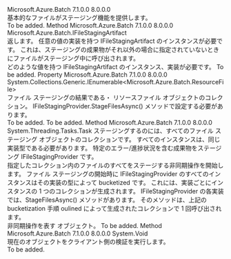 <Type Name="IFileStagingProvider" FullName="Microsoft.Azure.Batch.FileStaging.IFileStagingProvider">
  <TypeSignature Language="C#" Value="public interface IFileStagingProvider" />
  <TypeSignature Language="ILAsm" Value=".class public interface auto ansi abstract IFileStagingProvider" />
  <TypeSignature Language="DocId" Value="T:Microsoft.Azure.Batch.FileStaging.IFileStagingProvider" />
  <TypeSignature Language="VB.NET" Value="Public Interface IFileStagingProvider" />
  <TypeSignature Language="F#" Value="type IFileStagingProvider = interface" />
  <AssemblyInfo>
    <AssemblyName>Microsoft.Azure.Batch</AssemblyName>
    <AssemblyVersion>7.1.0.0</AssemblyVersion>
    <AssemblyVersion>8.0.0.0</AssemblyVersion>
  </AssemblyInfo>
  <Interfaces />
  <Docs>
    <summary>
            基本的なファイルがステージング機能を提供します。
            </summary>
    <remarks>To be added.</remarks>
  </Docs>
  <Members>
    <Member MemberName="CreateStagingArtifact">
      <MemberSignature Language="C#" Value="public Microsoft.Azure.Batch.IFileStagingArtifact CreateStagingArtifact ();" />
      <MemberSignature Language="ILAsm" Value=".method public hidebysig newslot virtual instance class Microsoft.Azure.Batch.IFileStagingArtifact CreateStagingArtifact() cil managed" />
      <MemberSignature Language="DocId" Value="M:Microsoft.Azure.Batch.FileStaging.IFileStagingProvider.CreateStagingArtifact" />
      <MemberSignature Language="VB.NET" Value="Public Function CreateStagingArtifact () As IFileStagingArtifact" />
      <MemberSignature Language="F#" Value="abstract member CreateStagingArtifact : unit -&gt; Microsoft.Azure.Batch.IFileStagingArtifact" Usage="iFileStagingProvider.CreateStagingArtifact " />
      <MemberType>Method</MemberType>
      <AssemblyInfo>
        <AssemblyName>Microsoft.Azure.Batch</AssemblyName>
        <AssemblyVersion>7.1.0.0</AssemblyVersion>
        <AssemblyVersion>8.0.0.0</AssemblyVersion>
      </AssemblyInfo>
      <ReturnValue>
        <ReturnType>Microsoft.Azure.Batch.IFileStagingArtifact</ReturnType>
      </ReturnValue>
      <Parameters />
      <Docs>
        <summary>
            返します。 任意の値の実装を持つ IFileStagingArtifact のインスタンスが必要です。
            これは、ステージングの成果物がそれ以外の場合に指定されていないときにファイルがステージング中に呼び出されます。
            </summary>
        <returns>どのような値を持つ IFileStagingArtifact のインスタンス、実装が必要です。</returns>
        <remarks>To be added.</remarks>
      </Docs>
    </Member>
    <Member MemberName="StagedFiles">
      <MemberSignature Language="C#" Value="public System.Collections.Generic.IEnumerable&lt;Microsoft.Azure.Batch.ResourceFile&gt; StagedFiles { get; }" />
      <MemberSignature Language="ILAsm" Value=".property instance class System.Collections.Generic.IEnumerable`1&lt;class Microsoft.Azure.Batch.ResourceFile&gt; StagedFiles" />
      <MemberSignature Language="DocId" Value="P:Microsoft.Azure.Batch.FileStaging.IFileStagingProvider.StagedFiles" />
      <MemberSignature Language="VB.NET" Value="Public ReadOnly Property StagedFiles As IEnumerable(Of ResourceFile)" />
      <MemberSignature Language="F#" Value="member this.StagedFiles : seq&lt;Microsoft.Azure.Batch.ResourceFile&gt;" Usage="Microsoft.Azure.Batch.FileStaging.IFileStagingProvider.StagedFiles" />
      <MemberType>Property</MemberType>
      <AssemblyInfo>
        <AssemblyName>Microsoft.Azure.Batch</AssemblyName>
        <AssemblyVersion>7.1.0.0</AssemblyVersion>
        <AssemblyVersion>8.0.0.0</AssemblyVersion>
      </AssemblyInfo>
      <ReturnValue>
        <ReturnType>System.Collections.Generic.IEnumerable&lt;Microsoft.Azure.Batch.ResourceFile&gt;</ReturnType>
      </ReturnValue>
      <Docs>
        <summary>
            ファイル ステージングの結果である・ リソースファイル オブジェクトのコレクション。   
            IFileStagingProvider.StageFilesAsync() メソッドで設定する必要があります。
            </summary>
        <value>To be added.</value>
        <remarks>To be added.</remarks>
      </Docs>
    </Member>
    <Member MemberName="StageFilesAsync">
      <MemberSignature Language="C#" Value="public System.Threading.Tasks.Task StageFilesAsync (System.Collections.Generic.List&lt;Microsoft.Azure.Batch.FileStaging.IFileStagingProvider&gt; filesToStage, Microsoft.Azure.Batch.IFileStagingArtifact fileStagingArtifact);" />
      <MemberSignature Language="ILAsm" Value=".method public hidebysig newslot virtual instance class System.Threading.Tasks.Task StageFilesAsync(class System.Collections.Generic.List`1&lt;class Microsoft.Azure.Batch.FileStaging.IFileStagingProvider&gt; filesToStage, class Microsoft.Azure.Batch.IFileStagingArtifact fileStagingArtifact) cil managed" />
      <MemberSignature Language="DocId" Value="M:Microsoft.Azure.Batch.FileStaging.IFileStagingProvider.StageFilesAsync(System.Collections.Generic.List{Microsoft.Azure.Batch.FileStaging.IFileStagingProvider},Microsoft.Azure.Batch.IFileStagingArtifact)" />
      <MemberSignature Language="VB.NET" Value="Public Function StageFilesAsync (filesToStage As List(Of IFileStagingProvider), fileStagingArtifact As IFileStagingArtifact) As Task" />
      <MemberSignature Language="F#" Value="abstract member StageFilesAsync : System.Collections.Generic.List&lt;Microsoft.Azure.Batch.FileStaging.IFileStagingProvider&gt; * Microsoft.Azure.Batch.IFileStagingArtifact -&gt; System.Threading.Tasks.Task" Usage="iFileStagingProvider.StageFilesAsync (filesToStage, fileStagingArtifact)" />
      <MemberType>Method</MemberType>
      <AssemblyInfo>
        <AssemblyName>Microsoft.Azure.Batch</AssemblyName>
        <AssemblyVersion>7.1.0.0</AssemblyVersion>
        <AssemblyVersion>8.0.0.0</AssemblyVersion>
      </AssemblyInfo>
      <ReturnValue>
        <ReturnType>System.Threading.Tasks.Task</ReturnType>
      </ReturnValue>
      <Parameters>
        <Parameter Name="filesToStage" Type="System.Collections.Generic.List&lt;Microsoft.Azure.Batch.FileStaging.IFileStagingProvider&gt;" />
        <Parameter Name="fileStagingArtifact" Type="Microsoft.Azure.Batch.IFileStagingArtifact" />
      </Parameters>
      <Docs>
        <param name="filesToStage">ステージングするのには、すべてのファイル ステージング オブジェクトのコレクションです。  すべてのインスタンスは、同じ実装型である必要があります。</param>
        <param name="fileStagingArtifact">特定のエラー/進捗状況を含む成果物をステージング IFileStagingProvider です。</param>
        <summary>
            指定したコレクション内のファイルのすべてをステージする非同期操作を開始します。
            ファイル ステージングの開始時に IFileStagingProvider のすべてのインスタンスはその実装の型によって bucketized です。
            これには、実装ごとにインスタンスの 1 つのコレクションが生成されます。
            IFileStagingProvider の各実装では、StageFilesAsync() メソッドがあります。  そのメソッドは、上記の bucketization 手順 oulined によって生成されたコレクションで 1 回呼び出されます。
            </summary>
        <returns>非同期操作を表す <see cref="T:System.Threading.Tasks.Task" /> オブジェクト。</returns>
        <remarks>To be added.</remarks>
      </Docs>
    </Member>
    <Member MemberName="Validate">
      <MemberSignature Language="C#" Value="public void Validate ();" />
      <MemberSignature Language="ILAsm" Value=".method public hidebysig newslot virtual instance void Validate() cil managed" />
      <MemberSignature Language="DocId" Value="M:Microsoft.Azure.Batch.FileStaging.IFileStagingProvider.Validate" />
      <MemberSignature Language="VB.NET" Value="Public Sub Validate ()" />
      <MemberSignature Language="F#" Value="abstract member Validate : unit -&gt; unit" Usage="iFileStagingProvider.Validate " />
      <MemberType>Method</MemberType>
      <AssemblyInfo>
        <AssemblyName>Microsoft.Azure.Batch</AssemblyName>
        <AssemblyVersion>7.1.0.0</AssemblyVersion>
        <AssemblyVersion>8.0.0.0</AssemblyVersion>
      </AssemblyInfo>
      <ReturnValue>
        <ReturnType>System.Void</ReturnType>
      </ReturnValue>
      <Parameters />
      <Docs>
        <summary>
            現在のオブジェクトをクライアント側の検証を実行します。
            </summary>
        <remarks>To be added.</remarks>
      </Docs>
    </Member>
  </Members>
</Type>